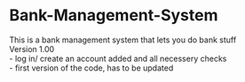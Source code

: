 # Bank-Management-System
This is a bank management system that lets you do bank stuff
<br>Version 1.00
<br>- log in/ create an account added and all necessery checks
<br>- first version of the code, has to be updated
